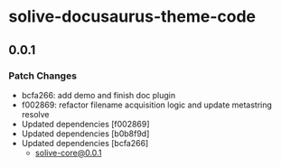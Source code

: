 # solive-docusaurus-theme-code

## 0.0.1

### Patch Changes

- bcfa266: add demo and finish doc plugin
- f002869: refactor filename acquisition logic and update metastring resolve
- Updated dependencies [f002869]
- Updated dependencies [b0b8f9d]
- Updated dependencies [bcfa266]
  - solive-core@0.0.1
